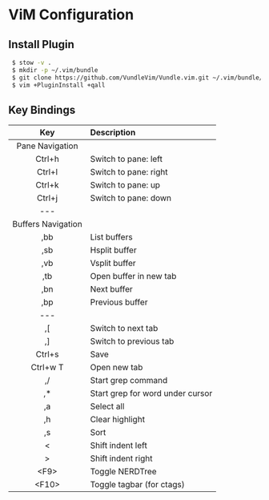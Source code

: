 # ViM Configuration

## Install Plugin
```bash
 $ stow -v .
 $ mkdir -p ~/.vim/bundle
 $ git clone https://github.com/VundleVim/Vundle.vim.git ~/.vim/bundle/Vundle.vim
 $ vim +PluginInstall +qall
```

## Key Bindings
| Key | Description |
| :---: | :---  |
| Pane Navigation | |
| Ctrl+h    | Switch to pane: left |
| Ctrl+l    | Switch to pane: right |
| Ctrl+k    | Switch to pane: up |
| Ctrl+j    | Switch to pane: down |
| --- | |
| Buffers Navigation | |
| ,bb    | List buffers |
| ,sb    | Hsplit buffer | 
| ,vb    | Vsplit buffer | 
| ,tb    | Open buffer in new tab | 
| ,bn    | Next buffer |
| ,bp    | Previous buffer |
| --- | |
| ,[        | Switch to next tab |
| ,]        | Switch to previous tab |
| Ctrl+s    | Save |
| Ctrl+w T  | Open new tab |
| ,/        | Start grep command |
| ,\*       | Start grep for word under cursor |
| ,a        | Select all |
| ,h        | Clear highlight |
| ,s        | Sort |
| <         | Shift indent left |
| >         | Shift indent right |
| \<F9\>    | Toggle NERDTree |
| \<F10\>   | Toggle tagbar (for ctags) |




